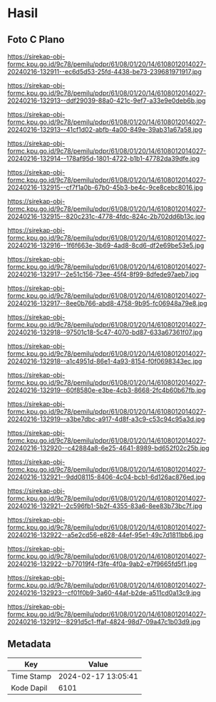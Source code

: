 # Hasil

## Foto C Plano

https://sirekap-obj-formc.kpu.go.id/9c78/pemilu/pdpr/61/08/01/20/14/6108012014027-20240216-132911--ec6d5d53-25fd-4438-be73-239681971917.jpg

https://sirekap-obj-formc.kpu.go.id/9c78/pemilu/pdpr/61/08/01/20/14/6108012014027-20240216-132913--ddf29039-88a0-421c-9ef7-a33e9e0deb6b.jpg

https://sirekap-obj-formc.kpu.go.id/9c78/pemilu/pdpr/61/08/01/20/14/6108012014027-20240216-132913--41cf1d02-abfb-4a00-849e-39ab31a67a58.jpg

https://sirekap-obj-formc.kpu.go.id/9c78/pemilu/pdpr/61/08/01/20/14/6108012014027-20240216-132914--178af95d-1801-4722-b1b1-47782da39dfe.jpg

https://sirekap-obj-formc.kpu.go.id/9c78/pemilu/pdpr/61/08/01/20/14/6108012014027-20240216-132915--cf7f1a0b-67b0-45b3-be4c-9ce8cebc8016.jpg

https://sirekap-obj-formc.kpu.go.id/9c78/pemilu/pdpr/61/08/01/20/14/6108012014027-20240216-132915--820c231c-4778-4fdc-824c-2b702dd6b13c.jpg

https://sirekap-obj-formc.kpu.go.id/9c78/pemilu/pdpr/61/08/01/20/14/6108012014027-20240216-132916--1f6f663e-3b69-4ad8-8cd6-df2e69be53e5.jpg

https://sirekap-obj-formc.kpu.go.id/9c78/pemilu/pdpr/61/08/01/20/14/6108012014027-20240216-132917--2e51c156-73ee-45f4-8f99-8dfede97aeb7.jpg

https://sirekap-obj-formc.kpu.go.id/9c78/pemilu/pdpr/61/08/01/20/14/6108012014027-20240216-132917--8ee0b766-abd8-4758-9b95-fc06948a79e8.jpg

https://sirekap-obj-formc.kpu.go.id/9c78/pemilu/pdpr/61/08/01/20/14/6108012014027-20240216-132918--97501c18-5c47-4070-bd87-633a67361f07.jpg

https://sirekap-obj-formc.kpu.go.id/9c78/pemilu/pdpr/61/08/01/20/14/6108012014027-20240216-132918--a1c4951d-86e1-4a93-8154-f0f0698343ec.jpg

https://sirekap-obj-formc.kpu.go.id/9c78/pemilu/pdpr/61/08/01/20/14/6108012014027-20240216-132919--60f8580e-e3be-4cb3-8668-2fc4b60b67fb.jpg

https://sirekap-obj-formc.kpu.go.id/9c78/pemilu/pdpr/61/08/01/20/14/6108012014027-20240216-132919--a3be7dbc-a917-4d8f-a3c9-c53c94c95a3d.jpg

https://sirekap-obj-formc.kpu.go.id/9c78/pemilu/pdpr/61/08/01/20/14/6108012014027-20240216-132920--c42884a8-6e25-4641-8989-bd652f02c25b.jpg

https://sirekap-obj-formc.kpu.go.id/9c78/pemilu/pdpr/61/08/01/20/14/6108012014027-20240216-132921--9dd08115-8406-4c04-bcb1-6d126ac876ed.jpg

https://sirekap-obj-formc.kpu.go.id/9c78/pemilu/pdpr/61/08/01/20/14/6108012014027-20240216-132921--2c596fb1-5b2f-4355-83a6-8ee83b73bc7f.jpg

https://sirekap-obj-formc.kpu.go.id/9c78/pemilu/pdpr/61/08/01/20/14/6108012014027-20240216-132922--a5e2cd56-e828-44ef-95e1-49c7d1811bb6.jpg

https://sirekap-obj-formc.kpu.go.id/9c78/pemilu/pdpr/61/08/01/20/14/6108012014027-20240216-132922--b77019f4-f3fe-4f0a-9ab2-e7f9665fd5f1.jpg

https://sirekap-obj-formc.kpu.go.id/9c78/pemilu/pdpr/61/08/01/20/14/6108012014027-20240216-132923--cf01f0b9-3a60-44af-b2de-a511cd0a13c9.jpg

https://sirekap-obj-formc.kpu.go.id/9c78/pemilu/pdpr/61/08/01/20/14/6108012014027-20240216-132912--8291d5c1-ffaf-4824-98d7-09a47c1b03d9.jpg


## Metadata

| Key        | Value               |
| ---------- | ------------------- |
| Time Stamp | 2024-02-17 13:05:41 |
| Kode Dapil | 6101                |



